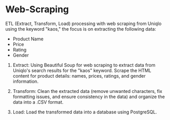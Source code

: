 # Web-Scraping
ETL (Extract, Transform, Load) processing with web scraping from Uniqlo using the keyword "kaos," the focus is on extracting the following data:

- Product Name
- Price
- Rating
- Gender

1. Extract:
   Using Beautiful Soup for web scraping to extract data from Uniqlo's search results for the "kaos" keyword. Scrape the HTML content for product details: names, prices, ratings, and gender information.

2. Transform:
   Clean the extracted data (remove unwanted characters, fix formatting issues, and ensure consistency in the data) and organize the data into a .CSV format.
   
3. Load:
   Load the transformed data into a database using PostgreSQL.
